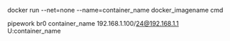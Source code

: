 
docker run --net=none --name=container_name docker_imagename  cmd

pipework br0 container_name 192.168.1.100/24@192.168.1.1 U:container_name
